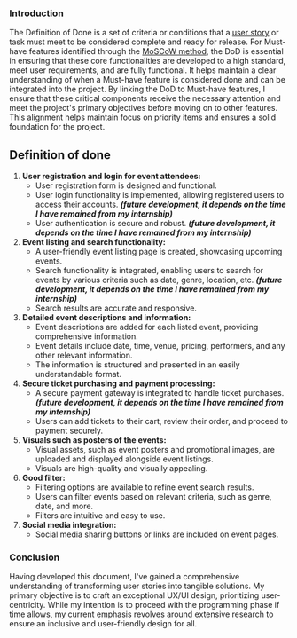 ### Introduction

<span dir="">The Definition of Done is a set of criteria or conditions that a </span>[<span dir="">user story</span>](https://git.fhict.nl/I476087/internship_berariah_s5_2023/-/wikis/User-stories)<span dir=""> or task must meet to be considered complete and ready for release. For Must-have features identified through the </span>[<span dir="">MoSCoW method</span>](https://git.fhict.nl/I476087/internship_berariah_s5_2023/-/wikis/Moscow-method)<span dir="">, the DoD is essential in ensuring that these core functionalities are developed to a high standard, meet user requirements, and are fully functional. It helps maintain a clear understanding of when a Must-have feature is considered done and can be integrated into the project. By linking the DoD to Must-have features, I ensure that these critical components receive the necessary attention and meet the project's primary objectives before moving on to other features. This alignment helps maintain focus on priority items and ensures a solid foundation for the project.</span>

## Definition of done

1. **User registration and login for event attendees:**
   * User registration form is designed and functional.
   * User login functionality is implemented, allowing registered users to access their accounts. **_(future development, it depends on the time I have remained from my internship)_**
   * User authentication is secure and robust. **_(future development, it depends on the time I have remained from my internship)_**
2. **Event listing and search functionality:**
   * A user-friendly event listing page is created, showcasing upcoming events.
   * Search functionality is integrated, enabling users to search for events by various criteria such as date, genre, location, etc. **_(future development, it depends on the time I have remained from my internship)_**
   * Search results are accurate and responsive.
3. **Detailed event descriptions and information:**
   * Event descriptions are added for each listed event, providing comprehensive information.
   * Event details include date, time, venue, pricing, performers, and any other relevant information.
   * The information is structured and presented in an easily understandable format.
4. **Secure ticket purchasing and payment processing:**
   * A secure payment gateway is integrated to handle ticket purchases. **_(future development, it depends on the time I have remained from my internship)_**
   * Users can add tickets to their cart, review their order, and proceed to payment securely.
5. **Visuals such as posters of the events:**
   * Visual assets, such as event posters and promotional images, are uploaded and displayed alongside event listings.
   * Visuals are high-quality and visually appealing.
6. **Good filter:**
   * Filtering options are available to refine event search results.
   * Users can filter events based on relevant criteria, such as genre, date, and more.
   * Filters are intuitive and easy to use.
7. **Social media integration:**
   * Social media sharing buttons or links are included on event pages.

### Conclusion

<span dir="">Having developed this document, I've gained a comprehensive understanding of transforming user stories into tangible solutions. My primary objective is to craft an exceptional UX/UI design, prioritizing user-centricity. While my intention is to proceed with the programming phase if time allows, my current emphasis revolves around extensive research to ensure an inclusive and user-friendly design for all.</span>